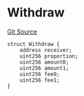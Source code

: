 # Withdraw
[Git Source](https://github.com/ArrakisFinance/arrakis-modular/blob/main/src/structs/SUniswapV4.sol)


```solidity
struct Withdraw {
    address receiver;
    uint256 proportion;
    uint256 amount0;
    uint256 amount1;
    uint256 fee0;
    uint256 fee1;
}
```


